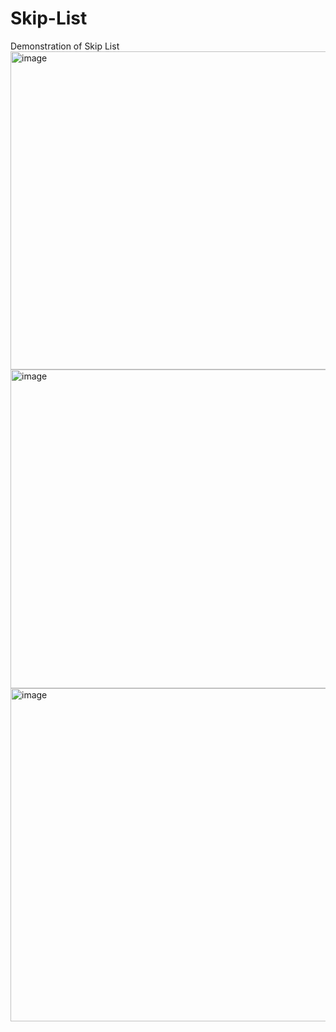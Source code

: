 # Skip-List
Demonstration of Skip List
<img width="927" height="509" alt="image" src="https://github.com/user-attachments/assets/c97e4688-e8e5-4c11-b38d-ed849d51b648" />
<img width="917" height="510" alt="image" src="https://github.com/user-attachments/assets/4b8102ef-114a-474e-a59c-f713877f1602" />
<img width="921" height="533" alt="image" src="https://github.com/user-attachments/assets/b0d7dcdd-674a-40fe-906c-142e66ca394d" />


